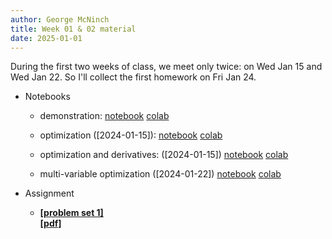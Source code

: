 ```yaml
---
author: George McNinch
title: Week 01 & 02 material
date: 2025-01-01
---
```


During the first two weeks of class, we meet only twice: on Wed Jan 15
and Wed Jan 22. So I'll collect the first homework on Fri Jan 24.

- Notebooks

  - demonstration:
    [notebook](/course-content/week01-00--demo-notebook.ipynb)
    [colab](https://colab.research.google.com/github/gmcninch-tufts/2025-Sp-Math087/blob/main/course-content/week01-00--demo-notebook.ipynb)

  - optimization ([2024-01-15]):
    [notebook](/course-content/week01-01--optimization.ipynb)
    [colab](https://colab.research.google.com/github/gmcninch-tufts/2025-Sp-Math087/blob/main/course-content/week01-01--optimization.ipynb)

  - optimization and derivatives: ([2024-01-15])
    [notebook](/course-content/week01-02--optimization-and-derivatives.ipynb)
    [colab](https://colab.research.google.com/github/gmcninch-tufts/2025-Sp-Math087/blob/main/course-content/week01-01--optimization-and-derivatives.ipynb)

  - multi-variable optimization ([2024-01-22])
	[notebook](/course-content/week02-01--multivariable-optimization.ipynb)
    [colab](https://colab.research.google.com/github/gmcninch-tufts/2025-Sp-Math087/blob/main/course-content/week02-01--multivariable-optimization.ipynb)
	


- Assignment
    
	- [**[problem set 1]**](/course-assignments/PS01--2024-01-24.html)  
	  [**[pdf]**](/course-assignments/PS01--2024-01-24.pdf)
